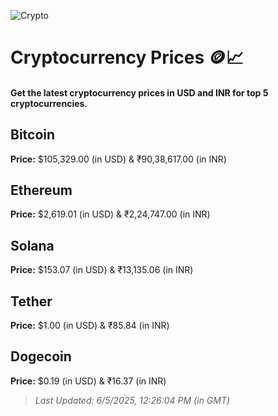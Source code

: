 
![Crypto](https://www.techguide.com.au/wp-content/uploads/2020/11/crypto3.jpeg)

# Cryptocurrency Prices 🪙📈

#### Get the latest cryptocurrency prices in USD and INR for top 5 cryptocurrencies.

## Bitcoin

**Price:** $105,329.00 (in USD) & ₹90,38,617.00 (in INR)

## Ethereum

**Price:** $2,619.01 (in USD) & ₹2,24,747.00 (in INR)

## Solana

**Price:** $153.07 (in USD) & ₹13,135.06 (in INR)

## Tether

**Price:** $1.00 (in USD) & ₹85.84 (in INR)

## Dogecoin

**Price:** $0.19 (in USD) & ₹16.37 (in INR)

> _Last Updated: 6/5/2025, 12:26:04 PM (in GMT)_
